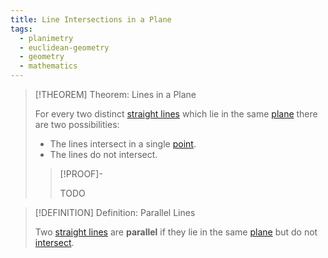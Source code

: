 ```yaml
---
title: Line Intersections in a Plane
tags:
  - planimetry
  - euclidean-geometry
  - geometry
  - mathematics
---
```


>[!THEOREM] Theorem: Lines in a Plane
>
>For every two distinct [straight lines](../Curves/Straight%20Lines/index.md) which lie in the same [plane](../Surfaces/Planes.md) there are two possibilities:
>
>- The lines intersect in a single [point](../Euclidean%20Space/Points%20vs%20Vectors/index.md).
>- The lines do not intersect.
>
>>[!PROOF]-
>>
>>TODO
>>
>

>[!DEFINITION] Definition: Parallel Lines
>
>Two [straight lines](../Curves/Straight%20Lines/index.md) are **parallel** if they lie in the same [plane](../Surfaces/Planes.md) but do not [intersect](Line%20Intersections%20in%20a%20Plane.md).
>